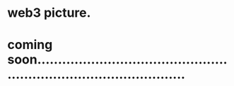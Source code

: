 # web3 picture.
# coming soon.........................................................................................
